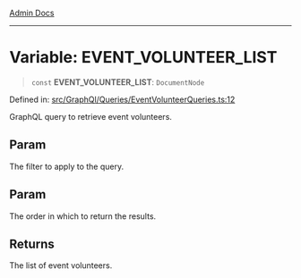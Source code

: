 [Admin Docs](/)

***

# Variable: EVENT\_VOLUNTEER\_LIST

> `const` **EVENT\_VOLUNTEER\_LIST**: `DocumentNode`

Defined in: [src/GraphQl/Queries/EventVolunteerQueries.ts:12](https://github.com/gautam-divyanshu/talawa-admin/blob/10f2081e01fc4f6c0767e35f8c4ed3f09fb1baac/src/GraphQl/Queries/EventVolunteerQueries.ts#L12)

GraphQL query to retrieve event volunteers.

## Param

The filter to apply to the query.

## Param

The order in which to return the results.

## Returns

The list of event volunteers.
